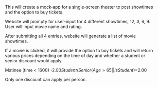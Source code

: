 This will create a mock-app for a single-screen theater to post showtimes and the option to buy tickets.

Website will prompty for user-input for 4 different showtimes, 12, 3, 6, 9. User will input movie name and rating. 

After submitting all 4 entries, website will generate a list of movie showtimes.

If a movie is clicked, it will provide the option to buy tickets and will return various prices depending on the time of day and whether a student or senior discount would apply.

Matinee (time < 1600) -$2.00
Student/Senior (Age > 65 || isStudent) =$2.00

Only one discount can apply per person.